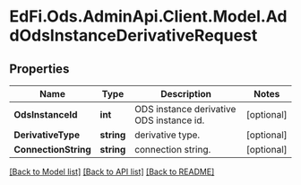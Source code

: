 # EdFi.Ods.AdminApi.Client.Model.AddOdsInstanceDerivativeRequest

## Properties

Name | Type | Description | Notes
------------ | ------------- | ------------- | -------------
**OdsInstanceId** | **int** | ODS instance derivative ODS instance id. | [optional] 
**DerivativeType** | **string** | derivative type. | [optional] 
**ConnectionString** | **string** | connection string. | [optional] 

[[Back to Model list]](../../README.md#documentation-for-models) [[Back to API list]](../../README.md#documentation-for-api-endpoints) [[Back to README]](../../README.md)

